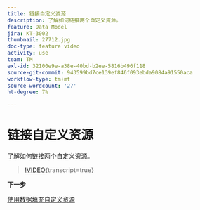 ```yaml
---
title: 链接自定义资源
description: 了解如何链接两个自定义资源。
feature: Data Model
jira: KT-3002
thumbnail: 27712.jpg
doc-type: feature video
activity: use
team: TM
exl-id: 32100e9e-a38e-40bd-b2ee-5816b496f118
source-git-commit: 943599bd7ce139ef846f093ebda9084a91550aca
workflow-type: tm+mt
source-wordcount: '27'
ht-degree: 7%

---
```


# 链接自定义资源

了解如何链接两个自定义资源。

>[!VIDEO](https://video.tv.adobe.com/v/27712?learn=on){transcript=true}

**下一步**

[使用数据填充自定义资源](./populate-custom-resources-with-data.md)
